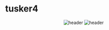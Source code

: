 # tusker4
<div align="center">
  
  ![header](https://capsule-render.vercel.app/api?type=cylinder&color=000000&height=150&section=header&text=893107&fontColor=ffffff&fontSize=70&animation=fadeIn&fontAlignY=55)
![header](https://capsule-render.vercel.app/api?type=transparent&text="PierceHard!")
</div>

